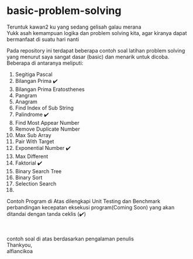 # basic-problem-solving
Teruntuk kawan2 ku yang sedang gelisah galau merana<br>
Yukk asah kemampuan logika dan problem solving kita, agar kiranya dapat bermanfaat di suatu hari nanti

Pada repository ini terdapat beberapa contoh soal latihan problem solving yang menurut saya sangat dasar (basic) dan menarik untuk dicoba.<br>
Beberapa di antaranya meliputi:
1. Segitiga Pascal
2. Bilangan Prima :heavy_check_mark:
3. Bilangan Prima Eratosthenes
4. Pangram
5. Anagram 
6. Find Index of Sub String
7. Palindrome :heavy_check_mark:
8. Find Most Appear Number
9. Remove Duplicate Number
10. Max Sub Array
11. Pair With Target
12. Exponential Number :heavy_check_mark:
13. Max Different
14. Faktorial :heavy_check_mark:
15. Binary Search Tree
16. Binary Sort
17. Selection Search
18. 

Contoh Program di Atas dilengkapi Unit Testing dan Benchmark perbandingan kecepatan eksekusi program(Coming Soon) yang akan ditandai dengan tanda ceklis (:heavy_check_mark:)

<br>

contoh soal di atas berdasarkan pengalaman penulis<br>
Thankyou,<br>
alfiancikoa
  
